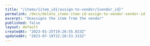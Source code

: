 ```yaml
---
title: "/items/{item_id}/assign-to-vendor/{vendor_id}"
permalink: /docs/delete_items-item-id-assign-to-vendor-vendor-id
excerpt: "Unassigns the item from the vendor"
published: false
layout: default
createdAt: "2023-01-25T19:26:55.023Z"
updatedAt: "2023-07-19T22:28:53.315Z"
---
```

